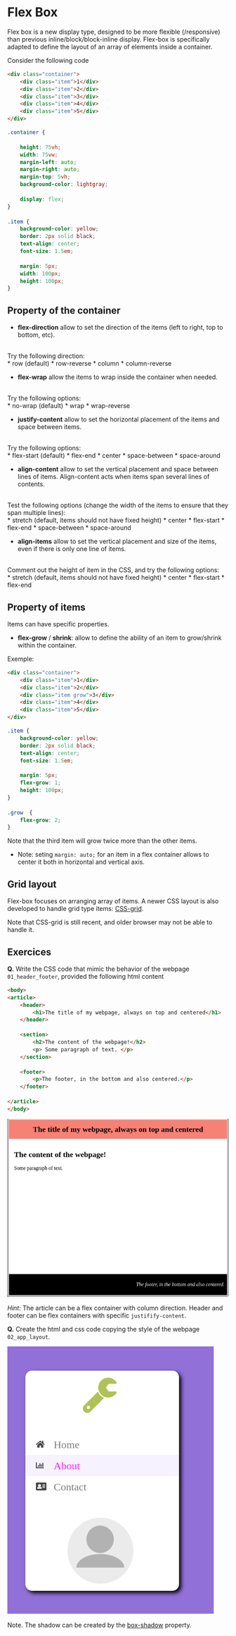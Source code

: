 

# Flex Box

Flex box is a new display type, designed to be more flexible (/responsive) than previous inline/block/block-inline display. Flex-box is specifically adapted to define the layout of an array of elements inside a container.


Consider the following code

```html
<div class="container">
	<div class="item">1</div>
	<div class="item">2</div>
	<div class="item">3</div>
	<div class="item">4</div>
	<div class="item">5</div>
</div>
```

```css
.container {
	
	height: 75vh;
	width: 75vw;
	margin-left: auto;
	margin-right: auto;
	margin-top: 5vh;
	background-color: lightgray;

	display: flex;
}

.item {
	background-color: yellow;
	border: 2px solid black;
	text-align: center;
	font-size: 1.5em;

	margin: 5px;
	width: 100px;
	height: 100px;
}
```

## Property of the container

* __flex-direction__ allow to set the direction of the items (left to right, top to bottom, etc).
<br/>
Try the following direction:<br/>
  * row (default)
  * row-reverse
  * column
  * column-reverse

* __flex-wrap__ allow the items to wrap inside the container when needed.
<br/>
Try the following options:<br/>
  * no-wrap (default)
  * wrap
  * wrap-reverse


* __justify-content__ allow to set the horizontal placement of the items and space between items.
<br/>
Try the following options:<br/>
  * flex-start (default)
  * flex-end
  * center
  * space-between
  * space-around

* __align-content__ allow to set the vertical placement and space between lines of items. Align-content acts when items span several lines of contents.
<br/>
Test the following options (change the width of the items to ensure that they span multiple lines):<br/>
  * stretch (default, items should not have fixed height)
  * center
  * flex-start
  * flex-end
  * space-between
  * space-around

* __align-items__ allow to set the vertical placement and size of the items, even if there is only one line of items.
<br/>
Comment out the height of item in the CSS, and try the following options:<br/>
  * stretch (default, items should not have fixed height)
  * center
  * flex-start
  * flex-end

## Property of items

Items can have specific properties.

* __flex-grow__ / __shrink__: allow to define the ability of an item to grow/shrink within the container.

Exemple:
```html
<div class="container">
	<div class="item">1</div>
	<div class="item">2</div>
	<div class="item grow">3</div>
	<div class="item">4</div>
	<div class="item">5</div>
</div>
```

```css
.item {
	background-color: yellow;
	border: 2px solid black;
	text-align: center;
	font-size: 1.5em;

	margin: 5px;
	flex-grow: 1;
	height: 100px;
}

.grow  {
	flex-grow: 2;
}
```

Note that the third item will grow twice more than the other items.

* Note: seting `margin: auto;` for an item in a flex container allows to center it both in horizontal and vertical axis.


## Grid layout

Flex-box focuses on arranging array of items. A newer CSS layout is also developed to handle grid type items: [CSS-grid](https://www.mozilla.org/en-US/developer/css-grid/).

Note that CSS-grid is still recent, and older browser may not be able to handle it.


## Exercices


__Q.__ Write the CSS code that mimic the behavior of the webpage `01_header_footer`, provided the following html content

```html
<body>
<article>
	<header>
		<h1>The title of my webpage, always on top and centered</h1>
	</header>

	<section>
		<h2>The content of the webpage!</h2>
		<p> Some paragraph of text. </p>
	</section>

	<footer>
		<p>The footer, in the bottom and also centered.</p>
	</footer>

</article>
</body>
```

![](pictures/exercice_01.png)

_Hint:_ The article can be a flex container with column direction. Header and footer can be flex containers with specific `justifify-content`.

__Q.__ Create the html and css code copying the style of the webpage `02_app_layout`.

![](pictures/exercice_02.png)

Note. The shadow can be created by the [box-shadow](https://developer.mozilla.org/en-US/docs/Web/CSS/box-shadow) property.